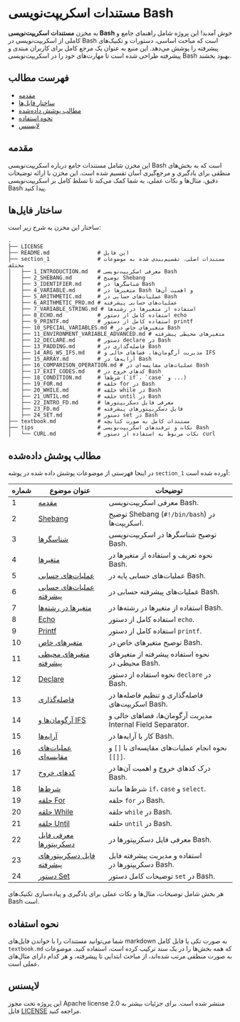 # مستندات اسکریپت‌نویسی Bash

به مخزن **مستندات اسکریپت‌نویسی Bash** خوش آمدید! این پروژه شامل راهنمای جامع و کاملی از اسکریپت‌نویسی در Bash است که مباحث اساسی، دستورات و تکنیک‌های پیشرفته را پوشش می‌دهد. این منبع به عنوان یک مرجع کامل برای کاربران مبتدی و پیشرفته طراحی شده است تا مهارت‌های خود را در اسکریپت‌نویسی Bash بهبود بخشند.

## فهرست مطالب

- [مقدمه](#مقدمه)
- [ساختار فایل‌ها](#ساختار-فایل‌ها)
- [مطالب پوشش داده‌شده](#مطالب-پوشش-داده‌شده)
- [نحوه استفاده](#نحوه-استفاده)
- [لایسنس](#لایسنس)

## مقدمه

این مخزن شامل مستندات جامع درباره اسکریپت‌نویسی Bash است که به بخش‌های منطقی برای یادگیری و مرجع‌گیری آسان تقسیم شده است. این مخزن با ارائه توضیحات دقیق، مثال‌ها و نکات عملی، به شما کمک می‌کند تا تسلط کامل بر اسکریپت‌نویسی Bash پیدا کنید.

## ساختار فایل‌ها

ساختار این مخزن به شرح زیر است:

```
.
├── LICENSE
├── README.md               # این فایل
├── section_1               # مستندات اصلی، تقسیم‌بندی شده به موضوعات مختلف
│   ├── 1_INTRODUCTION.md   # معرفی اسکریپت‌نویسی Bash
│   ├── 2_SHEBANG.md        # توضیح Shebang
│   ├── 3_IDENTIFIER.md     # شناسگر‌ها در Bash
│   ├── 4_VARIABLE.md       # متغیرها در Bash و اهمیت آن‌ها
│   ├── 5_ARITHMETIC.md     # عملیات‌های حسابی در Bash
│   ├── 6_ARITHMETIC_PRO.md # عملیات‌های حسابی پیشرفته
│   ├── 7_VARIABLE_STRING.md # استفاده از متغیرها در رشته‌ها
│   ├── 8_ECHO.md           # استفاده کامل از دستور echo
│   ├── 9_PRINTF.md         # استفاده کامل از دستور printf
│   ├── 10_SPECIAL_VARIABLES.md # متغیرهای خاص در Bash
│   ├── 11_ENVIRONMENT_VARIABLE_ADVANCED.md # متغیرهای محیطی پیشرفته
│   ├── 12_DECLARE.md       # دستور declare در Bash
│   ├── 13_PADDING.md       # فاصله‌گذاری در Bash
│   ├── 14_ARG_WS_IFS.md    # مدیریت آرگومان‌ها، فضاهای خالی و IFS
│   ├── 15_ARRAY.md         # آرایه‌ها در Bash
│   ├── 16_COMPARISON_OPERATION.md # عملیات‌های مقایسه‌ای در Bash
│   ├── 17_EXIT_CODES.md    # کدهای خروج در Bash
│   ├── 18_CONDITION.md     # شرط‌ها (`if`، `case` و ...)
│   ├── 19_FOR.md           # حلقه for در Bash
│   ├── 20_WHILE.md         # حلقه while در Bash
│   ├── 21_UNTIL.md         # حلقه until در Bash
│   ├── 22_INTRO_FD.md      # معرفی فایل دسکریپتورها
│   ├── 23_FD.md            # فایل دسکریپتورهای پیشرفته
│   ├── 24_SET.md           # دستور set در Bash
├── textbook.md             # مستندات کامل به صورت کتابچه
├── tips                    # نکات و ترفندهای اسکریپت‌نویسی Bash
│   └── CURL.md             # نکات مربوط به استفاده از دستور curl
```

## مطالب پوشش داده‌شده

در اینجا فهرستی از موضوعات پوشش داده شده در پوشه `section_1` آورده شده است:

| شماره | عنوان موضوع                                                             | توضیحات                                                    |
| ----- | ----------------------------------------------------------------------- | ---------------------------------------------------------- |
| 1     | [مقدمه](section_1/1_INTRODUCTION.md)                                    | معرفی اسکریپت‌نویسی Bash.                                  |
| 2     | [Shebang](section_1/2_SHEBANG.md)                                       | توضیح Shebang (`#!/bin/bash`) در اسکریپت‌ها.               |
| 3     | [شناسگرها](section_1/3_IDENTIFIER.md)                                   | توضیح شناسگرها در اسکریپت‌نویسی Bash.                      |
| 4     | [متغیرها](section_1/4_VARIABLE.md)                                      | نحوه تعریف و استفاده از متغیرها در Bash.                   |
| 5     | [عملیات‌های حسابی](section_1/5_ARITHMETIC.md)                           | عملیات‌های حسابی پایه در Bash.                             |
| 6     | [عملیات‌های حسابی پیشرفته](section_1/6_ARITHMETIC_PRO.md)               | عملیات‌های پیشرفته حسابی در Bash.                          |
| 7     | [متغیرها در رشته‌ها](section_1/7_VARIABLE_STRING.md)                    | استفاده از متغیرها در رشته‌ها در Bash.                     |
| 8     | [Echo](section_1/8_ECHO.md)                                             | استفاده کامل از دستور `echo`.                              |
| 9     | [Printf](section_1/9_PRINTF.md)                                         | استفاده کامل از دستور `printf`.                            |
| 10    | [متغیرهای خاص](section_1/10_SPECIAL_VARIABLES.md)                       | توضیح متغیرهای خاص در Bash.                                |
| 11    | [متغیرهای محیطی پیشرفته](section_1/11_ENVIRONMENT_VARIABLE_ADVANCED.md) | نحوه استفاده پیشرفته از متغیرهای محیطی در Bash.            |
| 12    | [Declare](section_1/12_DECLARE.md)                                      | نحوه استفاده از دستور `declare` در Bash.                   |
| 13    | [فاصله‌گذاری](section_1/13_PADDING.md)                                  | فاصله‌گذاری و تنظیم فاصله‌ها در اسکریپت‌های Bash.          |
| 14    | [آرگومان‌ها و IFS](section_1/14_ARG_WS_IFS.md)                          | مدیریت آرگومان‌ها، فضاهای خالی و Internal Field Separator. |
| 15    | [آرایه‌ها](section_1/15_ARRAY.md)                                       | کار با آرایه‌ها در Bash.                                   |
| 16    | [عملیات‌های مقایسه‌ای](section_1/16_COMPARISON_OPERATION.md)            | نحوه انجام عملیات‌های مقایسه‌ای با `[]` و `[[]]`.          |
| 17    | [کدهای خروج](section_1/17_EXIT_CODES.md)                                | درک کدهای خروج و اهمیت آن‌ها در Bash.                      |
| 18    | [شرط‌ها](section_1/18_CONDITION.md)                                     | شرط‌ها مانند `if`، `case` و `select`.                      |
| 19    | [حلقه For](section_1/19_FOR.md)                                         | حلقه `for` در Bash.                                        |
| 20    | [حلقه While](section_1/20_WHILE.md)                                     | حلقه `while` در Bash.                                      |
| 21    | [حلقه Until](section_1/21_UNTIL.md)                                     | حلقه `until` در Bash.                                      |
| 22    | [معرفی فایل دسکریپتورها](section_1/22_INTRO_FD.md)                      | معرفی فایل دسکریپتورها در Bash.                            |
| 23    | [فایل دسکریپتورهای پیشرفته](section_1/23_FD.md)                         | استفاده و مدیریت پیشرفته فایل دسکریپتورها در Bash.         |
| 24    | [دستور Set](section_1/24_SET.md)                                        | توضیحات کامل دستور `set` در Bash.                          |

هر بخش شامل توضیحات، مثال‌ها و نکات عملی برای یادگیری و پیاده‌سازی تکنیک‌های Bash است.

## نحوه استفاده

شما می‌توانید مستندات را با خواندن فایل‌های markdown به صورت تکی یا فایل کامل `textbook.md` که همه بخش‌ها را در یک سند ترکیب کرده است، استفاده کنید. موضوعات به صورت منطقی مرتب شده‌اند، از مباحث ابتدایی تا پیشرفته، و هر کدام دارای مثال‌های عملی است.

## لایسنس

این پروژه تحت مجوز Apache license 2.0 منتشر شده است. برای جزئیات بیشتر به فایل [LICENSE](LICENSE) مراجعه کنید.
